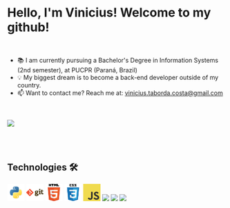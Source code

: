 # Hello, I'm Vinicius! Welcome to my github! 
<code><br></code>

- 📚 I am currently pursuing a Bachelor's Degree in Information Systems (2nd semester), at PUCPR (Paraná, Brazil)
- 💡 My biggest dream is to become a back-end developer outside of my country.
- 📫 Want to contact me? Reach me at: vinicius.taborda.costa@gmail.com

<code> 
<a href="https://www.linkedin.com/in/vinicius-eduardo-taborda-costa-0a94261a7/">
<img height="40" src="https://userimages.githubusercontent.com/72284753/98157280-e41ebc00-1eb7-11eb-8298-23e1b8a63f0e.png">
</a>
</code>
 

<code><br></code>
## Technologies 🛠

<code><img height="40" src="https://raw.githubusercontent.com/github/explore/80688e429a7d4ef2fca1e82350fe8e3517d3494d/topics/python/python.png"></code> <code><img height="40" src="https://raw.githubusercontent.com/github/explore/80688e429a7d4ef2fca1e82350fe8e3517d3494d/topics/git/git.png"></code> <code><img height="40" src="https://raw.githubusercontent.com/github/explore/80688e429a7d4ef2fca1e82350fe8e3517d3494d/topics/html/html.png"></code> <code><img height="40" src="https://raw.githubusercontent.com/github/explore/80688e429a7d4ef2fca1e82350fe8e3517d3494d/topics/css/css.png"></code> <code><img height="40" src="https://raw.githubusercontent.com/github/explore/80688e429a7d4ef2fca1e82350fe8e3517d3494d/topics/javascript/javascript.png"></code> <code><img height="40" 
src="https://user-images.githubusercontent.com/72284753/98156386-8178f080-1eb6-11eb-96b4-be635032e0b3.png"></code> <code><img height="40" 
src="https://user-images.githubusercontent.com/72284753/98156769-03691980-1eb7-11eb-9422-8cf2d110e3bf.png"></code> <code><img height="40" 
src="https://user-images.githubusercontent.com/72284753/98156930-4cb96900-1eb7-11eb-9b62-6d83879d0502.png"></code>



